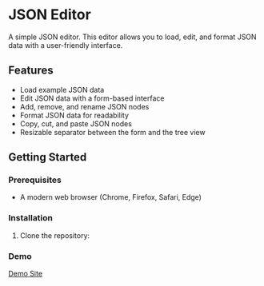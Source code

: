 # JSON Editor

A simple JSON editor. This editor allows you to load, edit, and format JSON data with a user-friendly interface.

## Features

- Load example JSON data
- Edit JSON data with a form-based interface
- Add, remove, and rename JSON nodes
- Format JSON data for readability
- Copy, cut, and paste JSON nodes
- Resizable separator between the form and the tree view

## Getting Started

### Prerequisites

- A modern web browser (Chrome, Firefox, Safari, Edge)

### Installation

1. Clone the repository:

### Demo

[Demo Site](https://darshan4295.github.io/)